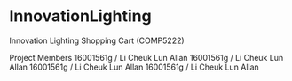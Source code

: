 # InnovationLighting
Innovation Lighting  Shopping Cart (COMP5222)

Project Members
16001561g / Li Cheuk Lun Allan
16001561g / Li Cheuk Lun Allan
16001561g / Li Cheuk Lun Allan
16001561g / Li Cheuk Lun Allan
